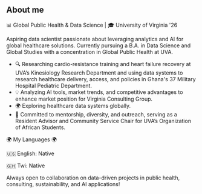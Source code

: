 ## About me


📊 Global Public Health & Data Science | 🎓 University of Virginia '26

Aspiring data scientist passionate about leveraging analytics and AI for global healthcare solutions. Currently pursuing a B.A. in Data Science and Global Studies with a concentration in Global Public Health at UVA.

- 🔍 Researching cardio-resistance training and heart failure recovery at UVA’s Kinesiology Research Department and using data systems to research healthcare delivery, access, and policies in Ghana's 37 Military Hospital Pediatric Department.
- 💡 Analyzing AI tools, market trends, and competitive advantages to enhance market position for Virginia Consulting Group.
- 🌍 Exploring healthcare data systems globally.
- 📢 Committed to mentorship, diversity, and outreach, serving as a Resident Advisor and Community Service Chair for UVA’s Organization of African Students.

🌍 My Languages 🌍

🇺🇸 English: Native

🇬🇭 Twi: Native

Always open to collaboration on data-driven projects in public health, consulting, sustainability, and AI applications!
